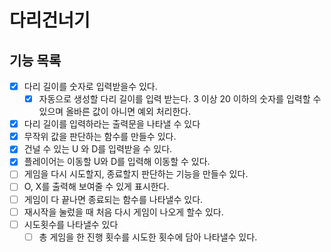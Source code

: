 # 다리건너기

## 기능 목록

- [X] 다리 길이를 숫자로 입력받을수 있다.
  - [X] 자동으로 생성할 다리 길이를 입력 받는다. 3 이상 20 이하의 숫자를 입력할 수 있으며 올바른 값이 아니면 예외 처리한다. 
- [X] 다리 길이를 입력하라는 출력문을 나타낼 수 있다
- [X] 무작위 값을 판단하는 함수를 만들수 있다.
- [X] 건널 수 있는 U 와 D를 입력받을 수 있다.
- [X] 플레이어는 이동할 U와 D를 입력해 이동할 수 있다.
- [ ] 게임을 다시 시도할지, 종료할지 판단하는 기능을 만들수 있다.
- [ ] O, X를 출력해 보여줄 수 있게 표시한다.
- [ ] 게임이 다 끝나면 종료되는 함수를 나타낼수 있다.
- [ ] 재시작을 눌렀을 때 처음 다시 게임이 나오게 할수 있다.
- [ ] 시도횟수를 나타낼수 있다
  - [ ] 총 게임을 한 진행 횟수를 시도한 횟수에 담아 나타낼수 있다.